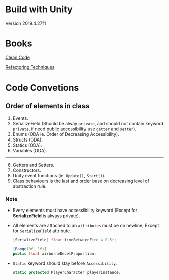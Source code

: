 # Build with Unity
Version 2019.4.27f1

# Books
[Clean Code](https://github.com/gameoflord012/ANTs1/blob/main/CleanCodeConventions.md)

[Refactoring Techniques](https://github.com/gameoflord012/ANTs1/blob/main/RefactoringTechniques.md)

# Code Convetions
## Order of elements in class
1. Events.
2. SerializeField (Should be alway `private`, and should not contain keyword `private`, if need public accessibility use `getter` and `setter`).
3. Enums (ODA ie. Order of Decreasing Accessibility).
4. Structs (ODA).
5. Statics (ODA).
6. Variables (ODA).
---
6. Getters and Setters.
7. Constructors.
8. Unity event functions (ie. `Update()`, `Start()`).
9. Class behaviours is the last and order base on decreasing level of abstraction rule.

### Note
- Every elements must have accessibility keyword (Except for **SerializeField** is always private).
- All elements are attached to an `attributes` must be on newline, Except for `SerializeField` attribute.
  ```c#
  [SerializeField] float timeBetweenFire = 0.5f;
  
  [Range(0f, 1f)] 
  public float airborneDecelProportion;
  ```
- `Static` keyword should stay before `Accessibility`.

  ```c#
  static protected PlayerCharacter playerInstance;
  ```
